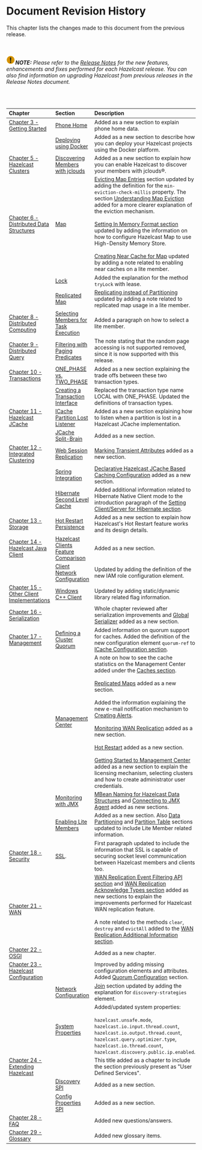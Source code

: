 

# Document Revision History

This chapter lists the changes made to this document from the previous release.

<br></br>
![image](images/NoteSmall.jpg)***NOTE:*** *Please refer to the [Release Notes](http://docs.hazelcast.org/docs/release-notes/) for the new features, enhancements and fixes performed for each Hazelcast release. You can also find information on upgrading Hazelcast from previous releases in the Release Notes document.*

<br></br>

|Chapter|Section|Description|
|:-------|:-------|:-----------|
|[Chapter 3 - Getting Started](#getting-started)|[Phone Home](#phone-home)|Added as a new section to explain phone home data.|
||[Deploying using Docker](#deploying-using-docker)|Added as a new section to describe how you can deploy your Hazelcast projects using the Docker platform.
|[Chapter 5 - Hazelcast Clusters](#hazelcast-clusters)|[Discovering Members with jclouds](#discovering-members-with-jclouds)|Added as a new section to explain how you can enable Hazelcast to discover your members with jclouds&reg;.|
|[Chapter 6 - Distributed Data Structures](#distributed-data-structures)|[Map](#map)|[Evicting Map Entries](#evicting-map-entries) section updated by adding the definition for the `min-eviction-check-millis` property. The section [Understanding Map Eviction](#understanding-map-eviction) added for a more clearer explanation of the eviction mechanism.<br></br> [Setting In Memory Format section](#setting-in-memory-format) updated by adding the information on how to configure Hazelcast Map to use High-Density Memory Store.<br></br> [Creating Near Cache for Map](#creating-near-cache-for-map) updated by adding a note related to enabling near caches on a lite member.
||[Lock](#lock)|Added the explanation for the method `tryLock` with lease.
||[Replicated Map](#replicated-map)|[Replicating instead of Partitioning](#replicating-instead-of-partitioning) updated by adding a note related to replicated map usage in a lite member.
|[Chapter 8 - Distributed Computing](#distributed-computing)|[Selecting Members for Task Execution](#selecting-members-for-task-execution)| Added a paragraph on how to select a lite member.
|[Chapter 9 - Distributed Query](#distributed-query)|[Filtering with Paging Predicates](#filtering-with-paging-predicates)| The note stating that the random page accessing is not supported removed, since it is now supported with this release.
|[Chapter 10 - Transactions](#transactions)|[ONE_PHASE vs. TWO_PHASE](#one_phase-vs-two_phase)| Added as a new section explaining the trade offs between these two transaction types.
||[Creating a Transaction Interface](#creating-a-transaction-interface)|Replaced the transaction type name LOCAL with ONE_PHASE. Updated the definitions of transaction types.
|[Chapter 11 - Hazelcast JCache](#hazelcast-jcache)|[ICache Partition Lost Listener](#icache-partition-lost-listener)| Added as a new section explaining how to listen when a partition is lost in a Hazelcast JCache implementation.
||[JCache Split-Brain](#jcache-split-brain)|Added as a new section.
|[Chapter 12 - Integrated Clustering](#integrated-clustering)|[Web Session Replication](#web-session-replication)|[Marking Transient Attributes](#marking-transient-attributes) added as a new section.|
||[Spring Integration](#spring-integration)|[Declarative Hazelcast JCache Based Caching Configuration](#declarative-hazelcast-jcache-based-caching-configuration) added as a new section.
||[Hibernate Second Level Cache](#hibernate-second-level-cache)|Added additional information related to Hibernate Native Client mode to the introduction paragraph of the [Setting Client/Server for Hibernate section](#setting-client-server-for-hibernate).|
|[Chapter 13 - Storage](#storage)|[Hot Restart Persistence](#hot-restart-persistence)|Added as a new section to explain how Hazelcast's Hot Restart feature works and its design details.|
|[Chapter 14 - Hazelcast Java Client](#hazelcast-java-client)|[Hazelcast Clients Feature Comparison](#hazelcast-clients-feature-comparison)|Added as a new section.
||[Client Network Configuration](#client-network-configuration)|Updated by adding the definition of the new IAM role configuration element.
|[Chapter 15 - Other Client Implementations](#other-client-implementations)|[Windows C++ Client](#windows-c++-client)|Updated by adding static/dynamic library related flag information.
|[Chapter 16 - Serialization](#serialization)||Whole chapter reviewed after serialization improvements and [Global Serializer](#global-serializer) added as a new section.
|[Chapter 17 - Management](#management)|[Defining a Cluster Quorum](#defining-a-cluster-quorum)|Added information on quorum support for caches. Added the definition of the new configuration element `quorum-ref` to [ICache Configuration section](#icache-configuration).|
||[Management Center](#management-center)|A note on how to see the cache statistics on the Management Center added under the [Caches section](#monitoring-caches).<br></br>[Replicated Maps](#monitoring-replicated-maps) added as a new section.<br><br> Added the information explaining the new e-mail notification mechanism to [Creating Alerts](#creating-alerts).<br></br>[Monitoring WAN Replication](#monitoring-wan-replication) added as a new section.<br></br>[Hot Restart](#hot-restart) added as a new section.<br></br>[Getting Started to Management Center](#getting-started-to-management-center) added as a new section to explain the licensing mechanism, selecting clusters and how to create administrator user credentials.
||[Monitoring with JMX](#monitoring-with-jmx)|[MBean Naming for Hazelcast Data Structures](#mbean-naming-for-hazelcast-data-structures) and [Connecting to JMX Agent](#connecting-to-jmx-agent) added as new sections.
||[Enabling Lite Members](#enabling-lite-members)|Added as a new section. Also [Data Partitioning](#data-partitioning) and [Partition Table](#partition-table) sections  updated to include Lite Member related information.
|[Chapter 18 - Security](#security)|[SSL](#ssl).|First paragraph updated to include the information that SSL is capable of securing socket level communication between Hazelcast members and clients too.
|[Chapter 21 - WAN](#wan)||[WAN Replication Event Filtering API section](#wan-replication-event-filtering-api) and [WAN Replication Acknowledge Types section](#wan-replication-acknowledge-types) added as new sections to explain the improvements performed for Hazelcast WAN replication feature.<br></br> A note related to the methods `clear`, `destroy` and `evictAll` added to the [WAN Replication Additional Information section](#wan-replication-additional-information).|
|[Chapter 22 - OSGI](#osgi)||Added as a new chapter.|
|[Chapter 23 - Hazelcast Configuration](#hazelcast-configuration)||Improved by adding missing configuration elements and attributes. Added [Quorum Configuration](#quorum-configuration) section.|
||[Network Configuration](#network-configuration)|[Join](#join) section updated by adding the explanation for `discovery-strategies` element.
||[System Properties](#system-properties)|Added/updated system properties:<br></br> `hazelcast.unsafe.mode`,  `hazelcast.io.input.thread.count`, `hazelcast.io.output.thread.count`, `hazelcast.query.optimizer.type`, `hazelcast.io.thread.count`, `hazelcast.discovery.public.ip.enabled`.
|[Chapter 24 - Extending Hazelcast](#extending-hazelcast)||This title added as a chapter to include the section previously present as "User Defined Services".|
||[Discovery SPI](#discovery-spi)|Added as a new section.
||[Config Properties SPI](#config-properties-spi)|Added as a new section.
|[Chapter 28 - FAQ](#frequently-asked-questions)||Added new questions/answers.|
|[Chapter 29 - Glossary](#glossary)||Added new glossary items.|






<br> </br>
